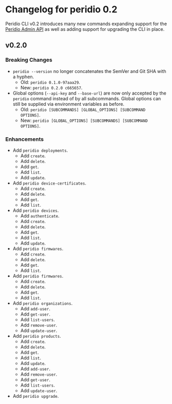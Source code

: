 # Changelog for peridio 0.2

Peridio CLI v0.2 introduces many new commands expanding support for the [Peridio Admin API](https://docs.peridio.com/admin-api) as well as adding support for upgrading the CLI in place.

## v0.2.0

### Breaking Changes

- `peridio --version` no longer concatenates the SemVer and Git SHA with a hyphen.
  - Old: `peridio 0.1.0-97aaa29`.
  - New: `peridio 0.2.0 c665657`.
- Global options (`--api-key` and `--base-url`) are now only accepted by the `peridio` command instead of by all subcommands. Global options can still be supplied via environment variables as before.
  - Old: `peridio [SUBCOMMANDS] [GLOBAL_OPTIONS] [SUBCOMMAND OPTIONS]`.
  - New: `peridio [GLOBAL_OPTIONS] [SUBCOMMANDS] [SUBCOMMAND OPTIONS]`.

### Enhancements

- Add `peridio deployments`.
  - Add `create`.
  - Add `delete`.
  - Add `get`.
  - Add `list`.
  - Add `update`.
- Add `peridio device-certificates`.
  - Add `create`.
  - Add `delete`.
  - Add `get`.
  - Add `list`.
- Add `peridio devices`.
  - Add `authenticate`.
  - Add `create`.
  - Add `delete`.
  - Add `get`.
  - Add `list`.
  - Add `update`.
- Add `peridio firmwares`.
  - Add `create`.
  - Add `delete`.
  - Add `get`.
  - Add `list`.
- Add `peridio firmwares`.
  - Add `create`.
  - Add `delete`.
  - Add `get`.
  - Add `list`.
- Add `peridio organizations`.
  - Add `add-user`.
  - Add `get-user`.
  - Add `list-users`.
  - Add `remove-user`.
  - Add `update-user`.
- Add `peridio products`.
  - Add `create`.
  - Add `delete`.
  - Add `get`.
  - Add `list`.
  - Add `update`.
  - Add `add-user`.
  - Add `remove-user`.
  - Add `get-user`.
  - Add `list-users`.
  - Add `update-user`.
- Add `peridio upgrade`.
